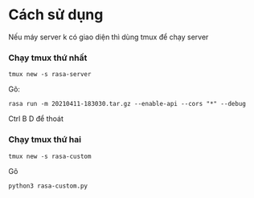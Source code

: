 # Cách sử dụng

Nếu máy server k có giao diện thì dùng tmux để chạy server

### Chạy tmux thứ nhất

```
tmux new -s rasa-server
```

Gõ:
```
rasa run -m 20210411-183030.tar.gz --enable-api --cors "*" --debug
```
Ctrl B D để thoát

### Chạy tmux thứ hai

```
tmux new -s rasa-custom
```

Gõ

```
python3 rasa-custom.py
```
